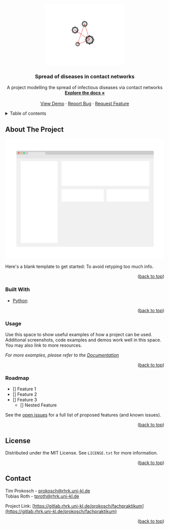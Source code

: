 <div id="top"></div>
<!-- PROJECT LOGO -->
<br />
<div align="center">
  <a href="https://gitlab.rhrk.uni-kl.de/prokosch/fachpraktikum">
    <img src="images/logoV2.png" alt="Logo" width=50%>
  </a>

<h3 align="center">Spread of diseases in contact networks</h3>

  <p align="center">
    A project modelling the spread of infectious diseases via contact networks
    <br />
    <a href="https://example.com"><strong>Explore the docs »</strong></a>
    <br />
    <br />
    <a href="#usage">View Demo</a>
    ·
    <a href="https://gitlab.rhrk.uni-kl.de/prokosch/fachpraktikum/issues">Report Bug</a>
    ·
    <a href="https://gitlab.rhrk.uni-kl.de/prokosch/fachpraktikum/issues">Request Feature</a>
  </p>
</div>



<!-- TABLE OF CONTENTS -->
<details>
  <summary>Table of contents</summary>
  <ol>
    <li>
      <a href="#about-the-project">About this project</a>
      <ul>
        <li><a href="#built-with">Built with</a></li>
        <li><a href="#usage">Usage</a></li>
        <li><a href="#roadmap">Roadmap</a></li>
      </ul>
    </li>
    <li><a href="#license">License</a></li>
    <li><a href="#contact">Contact</a></li>
  </ol>
</details>



<!-- ABOUT THE PROJECT -->
## About The Project

[![Product Name Screen Shot](images/screenshot.png)](https://example.com)

Here's a blank template to get started: To avoid retyping too much info.

<div align="right">(<a href="#top">back to top</a>)</div>



### Built With

* [Python](https://www.python.org/)

<div align="right">(<a href="#top">back to top</a>)</div>



### Usage

Use this space to show useful examples of how a project can be used. Additional screenshots, code examples and demos work well in this space. You may also link to more resources.

_For more examples, please refer to the [Documentation](https://example.com)_

<div align="right">(<a href="#top">back to top</a>)</div>



<!-- ROADMAP -->
### Roadmap

- [] Feature 1
- [] Feature 2
- [] Feature 3
    - [] Nested Feature

See the [open issues](https://gitlab.rhrk.uni-kl.de/prokosch/fachpraktikum/issues) for a full list of proposed features (and known issues).

<div align="right">(<a href="#top">back to top</a>)</div>


<!-- LICENSE -->
## License

Distributed under the MIT License. See `LICENSE.txt` for more information.

<div align="right">(<a href="#top">back to top</a>)</div>



<!-- CONTACT -->
## Contact

Tim Prokosch - prokosch@rhrk.uni-kl.de </br>
Tobias Roth - tproth@rhrk.uni-kl.de

Project Link: [https://gitlab.rhrk.uni-kl.de/prokosch/fachpraktikum](https://gitlab.rhrk.uni-kl.de/prokosch/fachpraktikum)

<div align="right">(<a href="#top">back to top</a>)</div>

